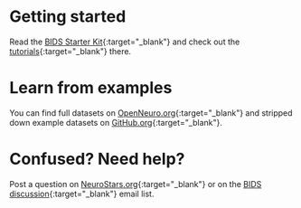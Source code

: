 ---
---

# Getting started

Read the [BIDS Starter Kit](https://github.com/bids-standard/bids-starter-kit){:target="_blank"} and check out the [tutorials](https://github.com/bids-standard/bids-starter-kit/wiki/Tutorials){:target="_blank"} there.

# Learn from examples

You can find full datasets on [OpenNeuro.org](https://openneuro.org/public/datasets){:target="_blank"} and stripped down example datasets on [GitHub.org](https://github.com/bids-standard/bids-examples){:target="_blank"}.

# Confused? Need help?

Post a question on [NeuroStars.org](https://neurostars.org/tags/bids){:target="_blank"} or on the [BIDS discussion](https://groups.google.com/forum/#!forum/bids-discussion){:target="_blank"} email list.
